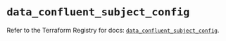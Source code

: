 # `data_confluent_subject_config`

Refer to the Terraform Registry for docs: [`data_confluent_subject_config`](https://registry.terraform.io/providers/confluentinc/confluent/2.11.0/docs/data-sources/subject_config).
